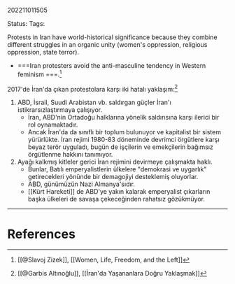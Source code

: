 202211011505

Status: 
Tags: 

Protests in Iran have world-historical significance because they combine different struggles in an organic unity (women's oppression, religious oppression, state terror).
- ===Iran protesters avoid the anti-masculine tendency in Western feminism ===.[^1]

2017'de İran'da çıkan protestolara karşı iki hatalı yaklaşım:[^2]
1. ABD, İsrail, Suudi Arabistan vb. saldırgan güçler İran'ı istikrarsızlaştırmaya çalışıyor.
	- İran, ABD'nin Ortadoğu halklarına yönelik saldırısına karşı ilerici bir rol oynamaktadır.
	- Ancak İran'da da sınıflı bir toplum bulunuyor ve kapitalist bir sistem yürürlükte. İran rejimi 1980-83 döneminde devrimci örgütlere karşı beyaz terör uyguladı, bugün de işçilerin ve emekçilerin bağımsız örgütlenme hakkını tanımıyor.
2. Ayağı kalkmış kitleler gerici İran rejimini devirmeye çalışmakta haklı.
	- Bunlar, Batılı emperyalistlerin ülkelere "demokrasi ve uygarlık" getirecekleri yönünde bir demagojiyi desteklemiş oluyorlar.
	- ABD, günümüzün Nazi Almanya'sıdır.
	- [[Kürt Hareketi]] de ABD'ye yakın kalarak emperyalist çıkarların başka ülkeleri de savaşa çekeceğinden rahatsız gözükmüyor.


---
# References

[^1]: [[@Slavoj Zizek]], [[Women, Life, Freedom, and the Left]]
[^2]: [[@Garbis Altınoğlu]], [[İran'da Yaşananlara Doğru Yaklaşmak]]